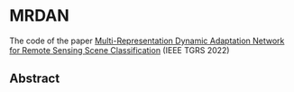 # MRDAN
The code of the paper [Multi-Representation Dynamic Adaptation Network for Remote Sensing Scene Classification](https://ieeexplore.ieee.org/document/9930794) (IEEE TGRS 2022)

## Abstract
